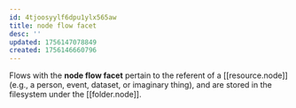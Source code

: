 ```yaml
---
id: 4tjoosyylf6dpu1ylx565aw
title: node flow facet
desc: ''
updated: 1756147078849
created: 1756146660796
---
```


Flows with the **node flow facet** pertain to the referent of a  [[resource.node]] (e.g., a person, event, dataset, or imaginary thing), and are stored in the filesystem under the [[folder.node]].
